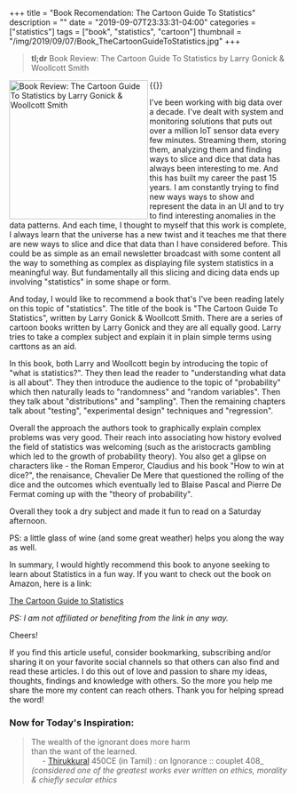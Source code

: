 +++
title = "Book Recomendation: The Cartoon Guide To Statistics"
description = ""
date = "2019-09-07T23:33:31-04:00"
categories = ["statistics"]
tags = ["book", "statistics", "cartoon"]
thumbnail = "/img/2019/09/07/Book_TheCartoonGuideToStatistics.jpg"
+++

> **tl;dr** Book Review: The Cartoon Guide To Statistics by Larry Gonick & Woollcott Smith

{{<img src="/img/2019/09/07/Book_TheCartoonGuideToStatistics.jpg" alt="Book Review: The Cartoon Guide To Statistics by Larry Gonick & Woollcott Smith" width="250" align="left" class="imgframe">}}

I've been working with big data over a decade. I've dealt with system and monitoring solutions that puts out over a million IoT sensor data every few minutes. Streaming them, storing them, analyzing them and finding ways to slice and dice that data has always been interesting to me. And this has built my career the past 15 years. I am constantly trying to find new ways ways to show and represent the data in an UI and to try to find interesting anomalies in the data patterns. And each time, I thought to myself that this work is complete, I always learn that the universe has a new twist and it teaches me that there are new ways to slice and dice that data than I have considered before. This could be as simple as an email newsletter broadcast with some content all the way to something as complex as displaying file system statistics in a meaningful way. But fundamentally all this slicing and dicing data ends up involving "statistics" in some shape or form.

And today, I would like to recommend a book that's I've been reading lately on this topic of "statistics". The title of the book is "The Cartoon Guide To Statistics", written by Larry Gonick & Woollcott Smith. There are a series of cartoon books written by Larry Gonick and they are all equally good. Larry tries to take a complex subject and explain it in plain simple terms using carttons as an aid. 

In this book, both Larry and Woollcott begin by introducing the topic of "what is statistics?". They then lead the reader to "understanding what data is all about". They then introduce the audience to the topic of "probability" which then naturally leads to "randomness" and "random variables". Then they talk about "distributions" and "sampling". Then the remaining chapters talk about "testing", "experimental design" techniques and "regression".

Overall the approach the authors took to graphically explain complex problems was very good. Their reach into associating how history evolved the field of statistics was welcoming (such as the aristocracts gambling which led to the growth of probability theory). You also get a glipse on characters like - the Roman Emperor, Claudius and his book "How to win at dice?", the renaisance, Chevalier De Mere that questioned the rolling of the dice and the outcomes which eventually led to Blaise Pascal and Pierre De Fermat coming up with the "theory of probability".

Overall they took a dry subject and made it fun to read on a Saturday afternoon.

PS: a little glass of wine (and some great weather) helps you along the way as well.

In summary, I would hightly recommend this book to anyone seeking to learn about Statistics in a fun way. If you want to check out the book on Amazon, here is a link:

<a href="https://www.amazon.com/dp/0062731025/ref=cm_sw_em_r_mt_dp_U_8liDDb3KG62MY" target="_blank" alt="The Cartoon Guide to Statistics">The Cartoon Guide to Statistics</a>

_PS: I am not affiliated or benefiting from the link in any way._

Cheers!

If you find this article useful, consider bookmarking, subscribing and/or sharing it on your favorite social channels so that others can also find and read these articles. I do this out of love and passion to share my ideas, thoughts, findings and knowledge with others. So the more you help me share the more my content can reach others. Thank you for helping spread the word!

### Now for Today's Inspiration:

> The wealth of the ignorant does more harm<br>
> than the want of the learned.<br>
> &nbsp;&nbsp;&nbsp;&nbsp;&nbsp;- <a href="https://www.himalayanacademy.com/view/tirukural" target="_blank" alt="Thirukkural">Thirukkural</a> 450CE (in Tamil) : on Ignorance :: couplet 408_<br>
> _(considered one of the greatest works ever written on ethics, morality & chiefly secular ethics_<br>



